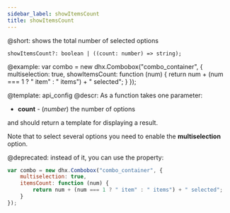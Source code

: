 ```yaml
---
sidebar_label: showItemsCount
title: showItemsCount
---          
```


@short: shows the total number of selected options

```tododeprecated
showItemsCount?: boolean | ((count: number) => string);
```

@example: 
var combo = new dhx.Combobox("combo_container", {
    multiselection: true,
    showItemsCount: function (num) {
        return num + (num === 1 ? " item" : " items") + " selected";
    }
});

@template:	api_config
@descr: 
As a function takes one parameter:

- **count** - (*number*) the number of options

and should return a template for displaying a result.

Note that to select several options you need to enable the **multiselection** option.

@deprecated: instead of it, you can use the [](combo/api/combobox_itemscount_config.md) property:

~~~js
var combo = new dhx.Combobox("combo_container", {
    multiselection: true,
    itemsCount: function (num) {
        return num + (num === 1 ? " item" : " items") + " selected";
    }
});
~~~
